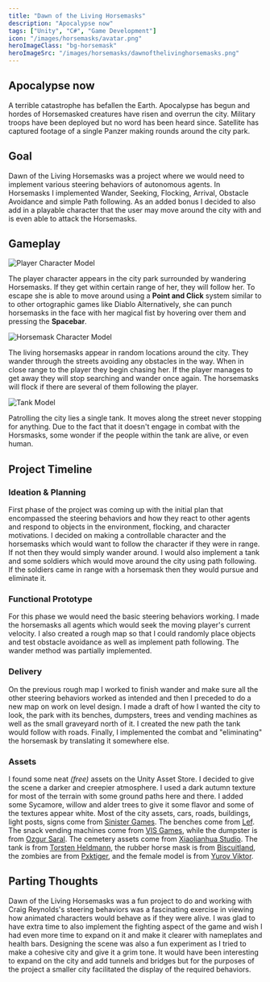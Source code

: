 ```yaml
---
title: "Dawn of the Living Horsemasks"
description: "Apocalypse now"
tags: ["Unity", "C#", "Game Development"]
icon: "/images/horsemasks/avatar.png"
heroImageClass: "bg-horsemask"
heroImageSrc: "/images/horsemasks/dawnofthelivinghorsemasks.png"
---
```


## Apocalypse now

A terrible catastrophe has befallen the Earth. Apocalypse has begun and hordes of Horsemasked creatures have risen and overrun the city. Military troops have been deployed but no word has been heard since. Satellite has captured footage of a single Panzer making rounds around the city park.

## Goal

Dawn of the Living Horsemasks was a project where we would need to implement various steering behaviors of autonomous agents. In Horsemasks I implemented Wander, Seeking, Flocking, Arrival, Obstacle Avoidance and simple Path following. As an added bonus I decided to also add in a playable character that the user may move around the city with and is even able to attack the Horsemasks.

## Gameplay

![Player Character Model](/images/horsemasks/player.png)

The player character appears in the city park surrounded by wandering Horsemasks. If they get within certain range of her, they will follow her. To escape she is able to move around using a **Point and Click** system similar to to other ortographic games like Diablo Alternatively, she can punch horsemasks in the face with her magical fist by hovering over them and pressing the **Spacebar**.

![Horsemask Character Model](/images/horsemasks/horsemask.png)

The living horsemasks appear in random locations around the city. They wander through the streets avoiding any obstacles in the way. When in close range to the player they begin chasing her. If the player manages to get away they will stop searching and wander once again. The horsemasks will flock if there are several of them following the player.

![Tank Model](/images/horsemasks/panzer.png)

Patrolling the city lies a single tank. It moves along the street never stopping for anything. Due to the fact that it doesn't engage in combat with the Horsmasks, some wonder if the people within the tank are alive, or even human.

## Project Timeline

### Ideation &amp; Planning

First phase of the project was coming up with the initial plan that encompassed the steering behaviors and how they react to other agents and respond to objects in the environment, flocking, and character motivations. I decided on making a controllable character and the horsemasks which would want to follow the character if they were in range. If not then they would simply wander around. I would also implement a tank and some soldiers which would move around the city using path following. If the soldiers came in range with a horsemask then they would pursue and eliminate it.

### Functional Prototype

For this phase we would need the basic steering behaviors working. I made the horsemasks all agents which would seek the moving player's current velocity. I also created a rough map so that I could randomly place objects and test obstacle avoidance as well as implement path following. The wander method was partially implemented.

### Delivery

On the previous rough map I worked to finish wander and make sure all the other steering behaviors worked as intended and then I preceded to do a new map on work on level design. I made a draft of how I wanted the city to look, the park with its benches, dumpsters, trees and vending machines as well as the small graveyard north of it. I created the new path the tank would follow with roads. Finally, I implemented the combat and "eliminating" the horsemask by translating it somewhere else.

### Assets

I found some neat _(free)_ assets on the Unity Asset Store. I decided to give the scene a darker and creepier atmosphere. I used a dark autumn texture for most of the terrain with some ground paths here and there. I added some Sycamore, willow and alder trees to give it some flavor and some of the textures appear white. Most of the city assets, cars, roads, buildings, light posts, signs come from <a href='https://www.assetstore.unity3d.com/en/#! publisher/1578' rel='noopener noreferrer' target='_blank'>Sinister Games</a>. The benches come from <a href='https://www.assetstore.unity3d.com/en/#!/publisher/9731' rel='noopener noreferrer' target='_blank'>Lef</a>. The snack vending machines come from <a href='https://www.assetstore.unity3d.com/en/#!/content/3517' rel='noopener noreferrer' target='_blank'>VIS Games</a>, while the dumpster is from <a href='https://www.assetstore.unity3d.com/en/#!/content/23183' rel='noopener noreferrer' target='_blank'>Ozgur Saral</a>. The cemetery assets come from <a href='https://www.assetstore.unity3d.com/en/#!/publisher/2752' rel='noopener noreferrer' target='_blank'>Xiaolianhua Studio</a>. The tank is from <a href='https://www.assetstore.unity3d.com/en/#!/publisher/2490' rel='noopener noreferrer' target='_blank'>Torsten Heldmann</a>, the rubber horse mask is from <a href='https://www.assetstore.unity3d.com/en/#!/publisher/4624' rel='noopener noreferrer' target='_blank'>Biscuitland</a>, the zombies are from <a href='https://www.assetstore.unity3d.com/en/#!/publisher/11247' rel='noopener noreferrer' target='_blank'>Pxktiger</a>, and the female model is from <a href='https://www.assetstore.unity3d.com/en/#!/publisher/11008'  rel='noopener noreferrer' target='_blank'>Yurov Viktor</a>.

## Parting Thoughts

Dawn of the Living Horsemasks was a fun project to do and working with Craig Reynolds's steering behaviors was a fascinating exercise in viewing how animated characters would behave as if they were alive. I was glad to have extra time to also implement the fighting aspect of the game and wish I had even more time to expand on it and make it clearer with nameplates and health bars. Designing the scene was also a fun experiment as I tried to make a cohesive city and give it a grim tone. It would have been interesting to expand on the city and add tunnels and bridges but for the purposes of the project a smaller city facilitated the display of the required behaviors.
